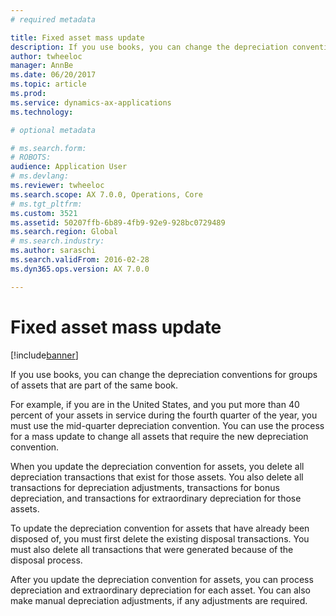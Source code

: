 ```yaml
---
# required metadata

title: Fixed asset mass update
description: If you use books, you can change the depreciation conventions for groups of assets that are part of the same book.
author: twheeloc
manager: AnnBe
ms.date: 06/20/2017
ms.topic: article
ms.prod: 
ms.service: dynamics-ax-applications
ms.technology: 

# optional metadata

# ms.search.form: 
# ROBOTS: 
audience: Application User
# ms.devlang: 
ms.reviewer: twheeloc
ms.search.scope: AX 7.0.0, Operations, Core
# ms.tgt_pltfrm: 
ms.custom: 3521
ms.assetid: 50207ffb-6b89-4fb9-92e9-928bc0729489
ms.search.region: Global
# ms.search.industry: 
ms.author: saraschi
ms.search.validFrom: 2016-02-28
ms.dyn365.ops.version: AX 7.0.0

---
```


# Fixed asset mass update

[!include[banner](../includes/banner.md)]


If you use books, you can change the depreciation conventions for groups of assets that are part of the same book.

For example, if you are in the United States, and you put more than 40 percent of your assets in service during the fourth quarter of the year, you must use the mid-quarter depreciation convention. You can use the process for a mass update to change all assets that require the new depreciation convention. 

When you update the depreciation convention for assets, you delete all depreciation transactions that exist for those assets. You also delete all transactions for depreciation adjustments, transactions for bonus depreciation, and transactions for extraordinary depreciation for those assets. 

To update the depreciation convention for assets that have already been disposed of, you must first delete the existing disposal transactions. You must also delete all transactions that were generated because of the disposal process. 

After you update the depreciation convention for assets, you can process depreciation and extraordinary depreciation for each asset. You can also make manual depreciation adjustments, if any adjustments are required.






